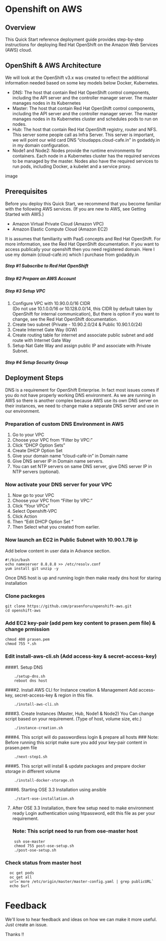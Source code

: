 # Openshift on AWS

## Overview
This Quick Start reference deployment guide provides step-by-step instructions for deploying Red Hat OpenShift on the Amazon Web Services (AWS) cloud. 

## OpenShift & AWS Architecture
We will look at the OpenShift v3.x was created to reflect the additional information needed based on some key models below Docker, Kubernetes.

- DNS: The host that contain Red Hat OpenShift control components, including the API server and the controller manager server. The master manages nodes in its Kubernetes
- Master: The host that contain Red Hat OpenShift control components, including the API server and the controller manager server. The master manages nodes in its Kubernetes cluster and schedules pods to run on nodes.
- Hub: The host that contain Red Hat OpenShift registry, router and NFS. This server some people call as Infra Server. This server is important, we will point our wild card DNS “cloudapps.cloud-cafe.in” in godaddy.in in my domain configuration.
- Node1 and Node2: Nodes provide the runtime environments for containers. Each node in a Kubernetes cluster has the required services to be managed by the master. Nodes also have the required services to run pods, including Docker, a kubelet and a service proxy. 

image

## Prerequisites 
Before you deploy this Quick Start, we recommend that you become familiar with the following AWS services. (If you are new to AWS, see Getting Started with AWS.)

- Amazon Virtual Private Cloud (Amazon VPC)
- Amazon Elastic Compute Cloud (Amazon EC2)

It is assumes that familiarity with PaaS concepts and Red Hat OpenShift. For more information, see the Red Hat OpenShift documentation.
If you want to access publically your openshift then you need registered domain. Here I use my domain (cloud-café.in) which I purchase from godaddy.in

##### Step #1	Subscribe to Red Hat OpenShift
##### Step #2	Prepare an AWS Account
##### Step #3	Setup VPC

1.	Configure VPC with 10.90.0.0/16 CIDR	
(Do not use 10.1.0.0/16 or 10.128.0.0/14, this CIDR by default taken by OpenShift for internal communication), 
But there is option if you want to change, see the Red Hat OpenShift documentation.
2.	Create two subnet (Private - 10.90.2.0/24  & Public 10.90.1.0/24)
3.	Create Internet Gate Way (IGW)
4.	Create routing table for internet and associate public subnet and add route with Internet Gate Way
5.	Setup Nat Gate Way and assign public IP and associate with Private Subnet.

##### Step #4	Setup Security Group

## Deployment Steps

DNS is a requirement for OpenShift Enterprise. In fact most issues comes if you do not have properly working DNS environment.  As we are running in AWS so there is another complex because AWS use its own DNS server on their instances, we need to change make a separate DNS server and use in our environment.

### Preparation of custom DNS Environment in AWS

1.	Go to your VPC
2.	Choose your VPC from “Filter by VPC:”
3.	Click “DHCP Option Sets”
4.	Create DHCP Option Set 
5.	Give your domain name “cloud-café-in” in Domain name
6.	Give DNS server IP in Domain name servers.
7.	You can set NTP servers on same DNS server, give DNS server IP in NTP servers (optional).

### Now activate your DNS server for your VPC

1.	Now go to your VPC
2.	Choose your VPC from “Filter by VPC:”
3.	Click “Your VPCs”
4.	Select Openshift-VPC
5.	Click Action
6.	Then “Edit DHCP Option Set “
7.	Then Select what you created from earlier.

### Now launch an EC2 in Public Subnet with 10.90.1.78 ip 

Add below content in user data in Advance section.
```
#!/bin/bash
echo nameserver 8.8.8.8 >> /etc/resolv.conf
yum install git unzip -y
```

Once DNS host is up and running login then make ready dns host for staring installation

### Clone packeges 
```
git clone https://github.com/prasenforu/openshift-aws.git
cd openshift-aws
```
### Add EC2 key-pair (add pem key content to prasen.pem file) & change prmission

```
chmod 400 prasen.pem
chmod 755 *.sh
```
### Edit install-aws-cli.sh (Add access-key & secret-access-key)

####1.	Setup DNS
```
	./setup-dns.sh
	reboot dns host
```
####2.	Install AWS CLI for Instance creation & Management
	Add access-key, secret-access-key & region in this file.
```
	./install-aws-cli.sh
```
####3. 	Create Instances (Master, Hub, Node1 & Node2)
	You Can change script based on your requirement.
	(Type of host, volume size, etc.)
```
	./instance-creation.sh
```
####4. 	This script will do passwordless login & prepare all hosts
	### Note: Before running this script make sure you add your key-pair content in prasen.pem file
	
```
	./next-step1.sh 
```
####5.	This script will install & update packages and prepare docker storage in different volume
```
	./install-docker-storage.sh
```
####6.	Starting OSE 3.3 Installation using ansible
```
	./start-ose-installation.sh
```
7.	After OSE 3.3 Installation, there few setup need to make environment ready
	Login authentication using htpassword, edit this file as per your requirement.
	
	### Note: This script need to run from ose-master host
	
```
	ssh ose-master
	chmod 755 post-ose-setup.sh
	./post-ose-setup.sh
```
### Check status from master host
```
  oc get pods
  oc get all
  url=`more /etc/origin/master/master-config.yaml | grep publicURL`
  echo $url
```

# Feedback

We'll love to hear feedback and ideas on how we can make it more useful. Just create an issue.

Thanks !!
